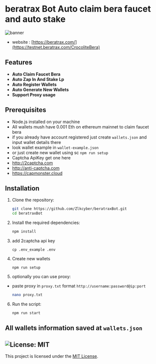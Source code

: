 # beratrax Bot Auto claim bera faucet and auto stake

![banner](image-1.png)
- website : [https://beratrax.com/](https://testnet.beratrax.com/CrocoliteBera)
## Features

- **Auto Claim Faucet Bera**
- **Auto Zap In And Stake Lp**
- **Auto Register Wallets**
- **Auto Generate New Wallets**
- **Support Proxy usage**

## Prerequisites

- Node.js installed on your machine
- All wallets mush have 0.001 Eth on ethereum mainnet to claim faucet bera 
- if you already have account registered just create `wallets.json` and input wallet details there
- look wallet example in `wallet-example.json`
- or just create new wallet using sc `npm run setup`
- Captcha ApiKey get one here 
- http://2captcha.com 
- http://anti-captcha.com
- https://capmonster.cloud

## Installation

1. Clone the repository:
    ```sh
    git clone https://github.com/Zlkcyber/beratraxBot.git
    cd beratraxBot
    ```

2. Install the required dependencies:
    ```sh
    npm install
    ```
3. add 2captcha api key
    ```
    cp .env_example .env
    ```
4. Create new wallets
    ```
    npm run setup
    ```
5. optionally you can use proxy: 
- paste proxy in `proxy.txt` format `http://username:password@ip:port` 
    ```sh
    nano proxy.txt
    ```
6. Run the script:
    ```sh
    npm run start
    ```

## All wallets information saved at `wallets.json`


## ![License: MIT](https://img.shields.io/badge/License-MIT-yellow.svg)

This project is licensed under the [MIT License](LICENSE).
